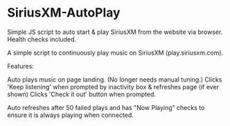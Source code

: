 # SiriusXM-AutoPlay
Simple JS script to auto start &amp; play SiriusXM from the website via browser. Health checks included.

A simple script to continuously play music on SiriusXM (play.siriusxm.com).

Features:

Auto plays music on page landing. (No longer needs manual tuning.)
Clicks 'Keep listening' when prompted by inactivity box & refreshes page (if ever shown)
Clicks 'Check it out' button when prompted.

Auto refreshes after 50 failed plays and has "Now Playing" checks to ensure it is always playing when connected.
